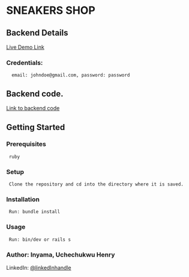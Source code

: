 # SNEAKERS SHOP


## Backend Details
[Live Demo Link](https://new-sneaker-api.fly.dev/)
### Credentials: 
      email: johndoe@gmail.com, password: password

## Backend code.
[Link to backend code](https://github.com/uche-inyama/new_sneaker-api/tree/main)
    
## Getting Started

### Prerequisites
     ruby
### Setup
     Clone the repository and cd into the directory where it is saved.
### Installation
     Run: bundle install
### Usage
     Run: bin/dev or rails s

### Author: Inyama, Uchechukwu Henry

LinkedIn: [@linkedInhandle](https://www.linkedin.com/in/uchechukwu-inyama)

